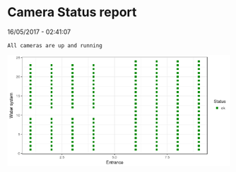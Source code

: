 Camera Status report
================
16/05/2017 - 02:41:07

    All cameras are up and running

![](camreport_files/figure-markdown_github/unnamed-chunk-2-1.png)
